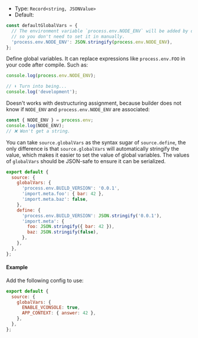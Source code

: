 - Type: `Record<string, JSONValue>`
- Default:

```ts
const defaultGlobalVars = {
  // The environment variable `process.env.NODE_ENV` will be added by default,
  // so you don't need to set it in manually.
  'process.env.NODE_ENV': JSON.stringify(process.env.NODE_ENV),
};
```

Define global variables. It can replace expressions like `process.env.FOO` in your code after compile. Such as:

```js
console.log(process.env.NODE_ENV);

// ⬇️ Turn into being...
console.log('development');
```

Doesn't works with destructuring assignment, because builder does not know if `NODE_ENV` and `process.env.NODE_ENV` are associated:

```js
const { NODE_ENV } = process.env;
console.log(NODE_ENV);
// ❌ Won't get a string.
```

You can take `source.globalVars` as the syntax sugar of `source.define`, the only difference is that `source.globalVars` will automatically stringify the value, which makes it easier to set the value of global variables. The values of `globalVars` should be JSON-safe to ensure it can be serialized.

```js
export default {
  source: {
    globalVars: {
      'process.env.BUILD_VERSION': '0.0.1',
      'import.meta.foo': { bar: 42 },
      'import.meta.baz': false,
    },
    define: {
      'process.env.BUILD_VERSION': JSON.stringify('0.0.1'),
      'import.meta': {
        foo: JSON.stringify({ bar: 42 }),
        baz: JSON.stringify(false),
      },
    },
  },
};
```

#### Example

Add the following config to use:

```js
export default {
  source: {
    globalVars: {
      ENABLE_VCONSOLE: true,
      APP_CONTEXT: { answer: 42 },
    },
  },
};
```

